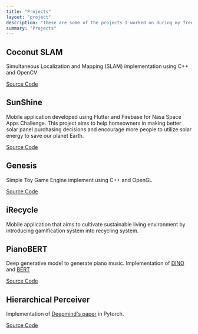 ```yaml
---
title: "Projects"
layout: "project" 
description: "These are some of the projects I worked on during my free time. Questions or collaborations are welcome."
summary: "Projects"
---
```


## Coconut SLAM

Simultaneous Localization and Mapping (SLAM) implementation using C++ and OpenCV

[Source Code](https://github.com/isaac0804/CoconutSLAM)

## SunShine

Mobile application developed using Flutter and Firebase for Nasa Space Apps Challenge.
This project aims to help homeowners in making better solar panel purchasing decisions and encourage more people to utilize solar energy to save our planet Earth.

[Source Code](https://github.com/ChangeMakerGroupEdition/Sunshine)

## Genesis

Simple Toy Game Engine implement using C++ and OpenGL

[Source Code](https://github.com/isaac0804/Genesis)

## iRecycle

Mobile application that aims to cultivate sustainable living environment by introducing gamification system into recycling system.

## PianoBERT

Deep generative model to generate piano music. Implementation of [DINO](https://arxiv.org/abs/2104.14294) and [BERT](https://arxiv.org/abs/1810.04805)

[Source Code](https://github.com/isaac0804/Ling-Ling)

## Hierarchical Perceiver

Implementation of [Deepmind's paper](https://arxiv.org/abs/2202.10890) in Pytorch.

[Source Code](https://github.com/isaac0804/HierarchicalPerceiver)